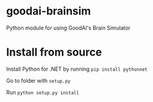 # goodai-brainsim
Python module for using GoodAI's Brain Simulator

# Install from source

Install Python for .NET by running `pip install pythonnet`

Go to folder with `setup.py`

Run `python setup.py install`

